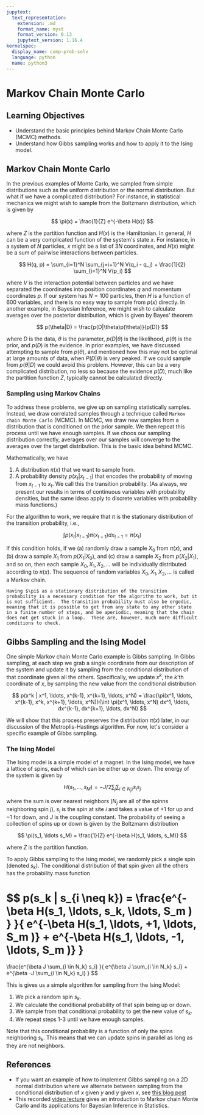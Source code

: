```yaml
---
jupytext:
  text_representation:
    extension: .md
    format_name: myst
    format_version: 0.13
    jupytext_version: 1.16.4
kernelspec:
  display_name: comp-prob-solv
  language: python
  name: python3
---
```


# Markov Chain Monte Carlo

## Learning Objectives

- Understand the basic principles behind Markov Chain Monte Carlo (MCMC) methods.
- Understand how Gibbs sampling works and how to apply it to the Ising model.

## Markov Chain Monte Carlo

In the previous examples of Monte Carlo, we sampled from simple distributions such as the uniform distribution or the normal distribution.   But what if we have a complicated distribution?  For instance, in statistical mechanics we might wish to sample from the Boltzmann distribution, which is given by

$$
\pi(x) = \frac{1}{Z} e^{-\beta H(x)}
$$

where $Z$ is the partition function and $H(x)$ is the Hamiltonian.  In general, $H$ can be a very complicated function of the system's state $x$.  For instance, in a system of $N$ particles, $x$ might be a list of $3N$ coordinates, and $H(x)$ might be a sum of pairwise interactions between particles.  

$$
H(q, p) = \sum_{i=1}^N \sum_{j=i+1}^N V(q_i - q_j) + \frac{1}{2} \sum_{i=1}^N V(p_i)
$$

where $V$ is the interaction potential between particles and we have separated the coordinates into position coordinates $q$ and momentum coordinates $p$.  If our system has $N=100$ particles, then $H$ is a function of $600$ variables, and there is no easy way to sample from $p(x)$ directly.  In another example, in Bayesian Inference, we might wish to calculate averages over the posterior distribution, which is given by Bayes' theorem

$$
p(\theta|D) = \frac{p(D|\theta)p(\theta)}{p(D)}
$$

where $D$ is the data, $\theta$ is the parameter, $p(D|\theta)$ is the likelihood, $p(\theta)$ is the prior, and $p(D)$ is the evidence.
In prior examples, we have discussed attempting to sample from $p(\theta)$, and mentioned how this may not be optimal at large amounts of data, when $P(D | \theta)$ is very peaked. 
If we could sample from $p(\theta | D)$ we could avoid this problem.  However, this can be a very complicated distribution, no less so because the evidence $p(D)$, much like the partition function $Z$, typically cannot be calculated directly.

### Sampling using Markov Chains

To address these problems, we give up on sampling statistically  samples.  Instead, we draw correlated samples through a technique called ``Markov chain Monte Carlo`` (MCMC).  In MCMC, we draw new samples from a distribution that is conditioned on the prior sample.
We then repeat this process until we have enough samples.  If we choos our sampling distribution correctly, averages over our samples will converge to the averages over the target distribution.  This is the basic idea behind MCMC.

Mathematically, we have 
1. A distribution $\pi(x)$ that we want to sample from.
2. A probability density $p(x_t | x_{t-1})$ that encodes the probability of moving from $x_{t-1}$ to $x_t$. We call this the transition probability.
(As always, we present our results in terms of continuous variables with probability densities, but the same ideas apply to discrete variables with probability mass functions.)

For the algorithm to work, we require that $\pi$ is the stationary distribution of the transition probability, i.e.,

$$
\int p(x_t | x_{t-1}) \pi(x_{t-1}) dx_{t-1} = \pi(x_t)
$$

If this condition holds, if we (a) randomly draw a sample $X_0$ from $\pi(x)$, and (b) draw a sample $X_1$ from $p(X_1 | X_0)$, and (c) draw a sample $X_2$ from $p(X_2 | X_1)$, and so on, then each sample $X_0, X_1, X_2, \ldots$ will be individually distributed according to $\pi(x)$.  The sequence of random variables $X_0, X_1, X_2, \ldots$ is called a Markov chain. 

```{note}
Having $\pi$ as a stationary distribution of the transition probability is a necessary condition for the algorithm to work, but it is not sufficient.  The transition probability must also be ergodic, meaning that it is possible to get from any state to any other state in a finite number of steps, and be aperiodic, meaning that the chain does not get stuck in a loop.  These are, however, much more difficult conditions to check.
```


## Gibbs Sampling and the Ising Model

One simple Markov  chain Monte Carlo example is  Gibbs sampling.  In Gibbs sampling, at each step we grab a single coordinate from our description of the system and update it by sampling from the conditional distribution of that coordinate given all the others.
Specifically, we update $x^k$, the $k$'th coordinate of $x$, by sampling the new value from the conditional distribution

$$
p(x^k | x^1, \ldots, x^{k-1},  x^{k+1}, \ldots, x^N) = \frac{\pi(x^1, \ldots, x^{k-1}, x^k, x^{k+1}, \ldots, x^N)}{\int \pi(x^1, \ldots, x^N) dx^1, \ldots, dx^{k-1}, dx^{k+1}, \ldots, dx^N}
$$


We will show that this process preserves the distribution $\pi(x)$ later, in our discussion of the Metroplis-Hastings algorithm.
For now, let's consider a specific example of Gibbs sampling.

<!-- Writing this out every time is going to be tiring, so we will adopt a shorthand notation where we write $x^{i \neq k}$ to denote all of the coordinates except for $x^k$.  In this notation, we can write the conditional distribution as

$$
p(x^k | x^{i \neq k}) = \frac{\pi(x^k, x^{i \neq k})}{\int \pi(y^k, x^{i \neq k})  dy^{ k}}.
$$ -->



###  The Ising Model

The Ising model is a simple model of a magnet.  In the Ising model, we have a lattice of spins, each of which can be either up or down.  The energy of the system is given by

$$
H(s_1, \ldots, s_M) = -J/2 \sum_{j} \sum_{i\in N_j \rangle} s_i s_j
$$

where the sum is over nearest neighbors ($N_j$ are all of the spinns neighboring spin $j$), $s_i$ is the spin at site $i$ and takes a value of $+1$ for up and $-1$ for down, and $J$ is the coupling constant.  The probability of seeing a collection of spins up or down is given by the Boltzmann distribution

$$
\pi(s_1, \ldots s_M) = \frac{1}{Z} e^{-\beta H(s_1, \ldots, s_M)}
$$

where $Z$ is the partition function.  
<!-- In Gibbs sampling, we randomly pick a single spin (denoted $s_k$) and update it according to the conditional distribution -->
To apply Gibbs sampling to the Ising model, we randomly pick a single spin (denoted $s_k$).
The conditional distribution of that spin given all the others has the probability mass function

$$
p(s_k | s_{i \neq k}) = \frac{e^{-\beta H(s_1, \ldots, s_k, \ldots, S_m )  } }{
    e^{-\beta H(s_1, \ldots, +1, \ldots, S_m )}   + 
    e^{-\beta H(s_1, \ldots, -1, \ldots, S_m )}
}
= 
\frac{e^{\beta J \sum_{i \in N_k} s_i} }{
    e^{\beta J \sum_{i \in N_k} s_i}   + 
    e^{\beta -J \sum_{i \in N_k} s_i}
}
$$

This is gives us a simple algorithm for sampling from the Ising Model:
1. We pick a random spin $s_k$.
2. We calculate the conditional probability of that spin being up or down.
3. We sample from that conditional probability to get the new value of $s_k$.
4. We repeat steps 1-3 until we have enough samples.

Note that this conditional probability is a function of only the spins neighboring $s_k$.  This means that we can update spins in parallel as long as they are not neighbors.  

## References

- If you want an example of how to implement Gibbs sampling on a 2D normal distribution where we alternate between sampling from the conditional distribution of $x$ given $y$ and $y$ given $x$, see [this blog post](https://mr-easy.github.io/2020-05-21-implementing-gibbs-sampling-in-python/)
- This recorded [video lecture](https://www.youtube.com/watch?v=vTUwEu53uzs) gives an introduction to Markov chain Monte Carlo and its applications for Bayesian Inference in Statistics.